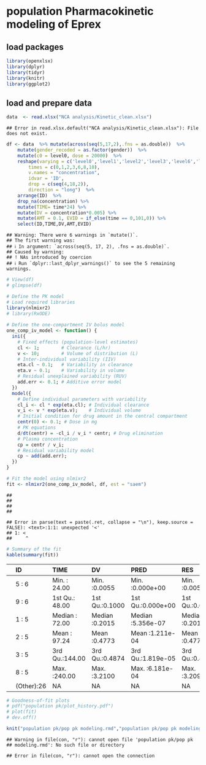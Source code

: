 # population Pharmacokinetic modeling of Eprex

## load packages

``` r
library(openxlsx)
library(dplyr)
library(tidyr)
library(knitr)
library(ggplot2)
```
## load and prepare data

``` r
data  <- read.xlsx("NCA analysis/Kinetic_clean.xlsx")
```

```
## Error in read.xlsx.default("NCA analysis/Kinetic_clean.xlsx"): File does not exist.
```

``` r
df <- data  %>% mutate(across(seq(5,17,2),.fns = as.double))  %>% 
    mutate(gender_recoded = as.factor(gender))  %>%  
    mutate(c0 = level0, dose = 20000)  %>% 
    reshape(varying = c('level0','level1','level2','level3','level6','level8','level10'), 
        times = c(0,1,2,3,6,8,10), 
        v.names = "concentration", 
        idvar = 'ID',
        drop = c(seq(4,18,2)),
        direction = "long")  %>% 
    arrange(ID)  %>% 
    drop_na(concentration) %>% 
    mutate(TIME= time*24) %>% 
    mutate(DV = concentration*0.005) %>% 
    mutate(AMT = 0.1, EVID = if_else(time == 0,101,0)) %>% 
    select(ID,TIME,DV,AMT,EVID)
```

```
## Warning: There were 6 warnings in `mutate()`.
## The first warning was:
## ℹ In argument: `across(seq(5, 17, 2), .fns = as.double)`.
## Caused by warning:
## ! NAs introduced by coercion
## ℹ Run `dplyr::last_dplyr_warnings()` to see the 5 remaining warnings.
```

``` r
# View(df)
# glimpse(df)
```


``` r
# Define the PK model
# Load required libraries
library(nlmixr2)
# library(RxODE)
 
# Define the one-compartment IV bolus model
one_comp_iv_model <- function() {
  ini({
    # Fixed effects (population-level estimates)
    cl <- 1;        # Clearance (L/hr)
    v <- 10;        # Volume of distribution (L)
    # Inter-individual variability (IIV)
    eta.cl ~ 0.1;   # Variability in clearance
    eta.v ~ 0.1;    # Variability in volume
    # Residual unexplained variability (RUV)
    add.err <- 0.1; # Additive error model
  })
  model({
    # Define individual parameters with variability
    cl_i <- cl * exp(eta.cl); # Individual clearance
    v_i <- v * exp(eta.v);    # Individual volume
    # Initial condition for drug amount in the central compartment
    centr(0) <- 0.1; # Dose in mg
    # PK equations
    d/dt(centr) = -cl_i / v_i * centr; # Drug elimination
    # Plasma concentration
    cp = centr / v_i;
    # Residual variability model
    cp ~ add(add.err);
  })
}
```


``` r
# Fit the model using nlmixr2
fit <- nlmixr2(one_comp_iv_model, df, est = "saem")
```

```
##  
##  
##  
## 
```

```
## Error in parse(text = paste(.ret, collapse = "\n"), keep.source = FALSE): <text>:1:1: unexpected '<'
## 1: <
##     ^
```

``` r
# Summary of the fit
kable(summary(fit))
```



|   |      ID   |     TIME      |      DV       |     PRED         |     RES        |    IPRED        |     IRES        |    IWRES        |    eta.cl       |    eta.v        |      cp         |    centr         |     cl_i        |     v_i          |     tad    |   dosenum     |
|:--|:----------|:--------------|:--------------|:-----------------|:---------------|:----------------|:----------------|:----------------|:----------------|:----------------|:----------------|:-----------------|:----------------|:-----------------|:-----------|:--------------|
|   |5      : 6 |Min.   : 24.00 |Min.   :0.0055 |Min.   :0.000e+00 |Min.   :0.00550 |Min.   :0.000000 |Min.   :-0.85996 |Min.   :-3.33283 |Min.   :-11.9167 |Min.   :-7.22626 |Min.   :0.000000 |Min.   :0.0000000 |Min.   :0.000009 |Min.   : 0.006928 |Min.   : 24 |Min.   :0.0000 |
|   |9      : 6 |1st Qu.: 48.00 |1st Qu.:0.1000 |1st Qu.:0.000e+00 |1st Qu.:0.09999 |1st Qu.:0.000132 |1st Qu.: 0.01571 |1st Qu.: 0.06087 |1st Qu.: -7.4113 |1st Qu.:-5.10414 |1st Qu.:0.000132 |1st Qu.:0.0003619 |1st Qu.:0.000846 |1st Qu.: 0.058618 |1st Qu.: 48 |1st Qu.:1.0000 |
|   |1      : 5 |Median : 72.00 |Median :0.2015 |Median :5.356e-07 |Median :0.20150 |Median :0.007882 |Median : 0.10122 |Median : 0.39230 |Median : -3.7058 |Median :-0.81767 |Median :0.007882 |Median :0.0144682 |Median :0.034396 |Median : 4.205327 |Median : 72 |Median :1.0000 |
|   |2      : 5 |Mean   : 97.24 |Mean   :0.4773 |Mean   :1.211e-04 |Mean   :0.47717 |Mean   :0.392141 |Mean   : 0.08514 |Mean   : 0.32998 |Mean   : -4.1223 |Mean   :-2.44397 |Mean   :0.392141 |Mean   :0.0364527 |Mean   :0.615912 |Mean   : 5.225459 |Mean   : 96 |Mean   :0.8448 |
|   |3      : 5 |3rd Qu.:144.00 |3rd Qu.:0.4874 |3rd Qu.:1.819e-05 |3rd Qu.:0.48737 |3rd Qu.:0.438226 |3rd Qu.: 0.21258 |3rd Qu.: 0.82387 |3rd Qu.: -0.7731 |3rd Qu.: 0.06417 |3rd Qu.:0.438226 |3rd Qu.:0.0622193 |3rd Qu.:0.645909 |3rd Qu.:10.157320 |3rd Qu.:144 |3rd Qu.:1.0000 |
|   |8      : 5 |Max.   :240.00 |Max.   :3.2100 |Max.   :6.181e-04 |Max.   :3.20938 |Max.   :3.609965 |Max.   : 0.66700 |Max.   : 2.58499 |Max.   :  0.9583 |Max.   : 0.29786 |Max.   :3.609965 |Max.   :0.1643530 |Max.   :3.648452 |Max.   :12.831168 |Max.   :240 |Max.   :1.0000 |
|   |(Other):26 |NA             |NA             |NA                |NA              |NA               |NA               |NA               |NA               |NA               |NA               |NA                |NA               |NA                |NA's   :9   |NA             |


``` r
# Goodness-of-fit plots
# pdf("population pk/plot_history.pdf")
# plot(fit)
# dev.off()
```

``` r
knit("population pk/pop pk modeling.rmd","population pk/pop pk modeling.md")
```

```
## Warning in file(con, "r"): cannot open file 'population pk/pop pk
## modeling.rmd': No such file or directory
```

```
## Error in file(con, "r"): cannot open the connection
```
